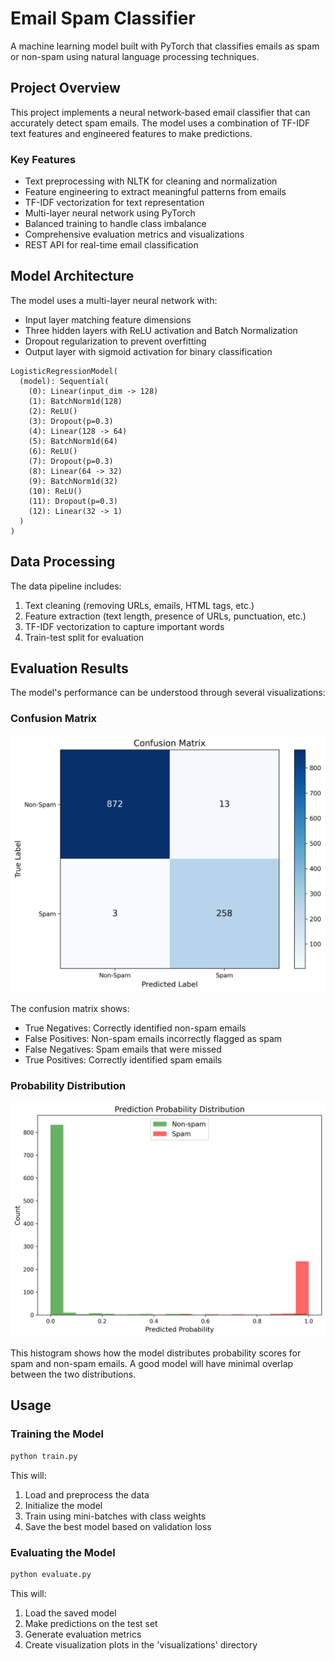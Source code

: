 # Email Spam Classifier

A machine learning model built with PyTorch that classifies emails as spam or non-spam using natural language processing techniques.

## Project Overview

This project implements a neural network-based email classifier that can accurately detect spam emails. The model uses a combination of TF-IDF text features and engineered features to make predictions.

### Key Features

- Text preprocessing with NLTK for cleaning and normalization
- Feature engineering to extract meaningful patterns from emails
- TF-IDF vectorization for text representation
- Multi-layer neural network using PyTorch
- Balanced training to handle class imbalance
- Comprehensive evaluation metrics and visualizations
- REST API for real-time email classification

## Model Architecture

The model uses a multi-layer neural network with:

- Input layer matching feature dimensions
- Three hidden layers with ReLU activation and Batch Normalization
- Dropout regularization to prevent overfitting
- Output layer with sigmoid activation for binary classification

```text
LogisticRegressionModel(
  (model): Sequential(
    (0): Linear(input_dim -> 128)
    (1): BatchNorm1d(128)
    (2): ReLU()
    (3): Dropout(p=0.3)
    (4): Linear(128 -> 64)
    (5): BatchNorm1d(64)
    (6): ReLU()
    (7): Dropout(p=0.3)
    (8): Linear(64 -> 32)
    (9): BatchNorm1d(32)
    (10): ReLU()
    (11): Dropout(p=0.3)
    (12): Linear(32 -> 1)
  )
)
```

## Data Processing

The data pipeline includes:

1. Text cleaning (removing URLs, emails, HTML tags, etc.)
2. Feature extraction (text length, presence of URLs, punctuation, etc.)
3. TF-IDF vectorization to capture important words
4. Train-test split for evaluation

## Evaluation Results

The model's performance can be understood through several visualizations:

### Confusion Matrix

![Confusion Matrix](visualizations/confusion_matrix.png)

The confusion matrix shows:

- True Negatives: Correctly identified non-spam emails
- False Positives: Non-spam emails incorrectly flagged as spam
- False Negatives: Spam emails that were missed
- True Positives: Correctly identified spam emails

### Probability Distribution

![Probability Distribution](visualizations/probability_distribution.png)

This histogram shows how the model distributes probability scores for spam and non-spam emails. A good model will have minimal overlap between the two distributions.

## Usage

### Training the Model

```bash
python train.py
```

This will:

1. Load and preprocess the data
2. Initialize the model
3. Train using mini-batches with class weights
4. Save the best model based on validation loss

### Evaluating the Model

```bash
python evaluate.py
```

This will:

1. Load the saved model
2. Make predictions on the test set
3. Generate evaluation metrics
4. Create visualization plots in the 'visualizations' directory
